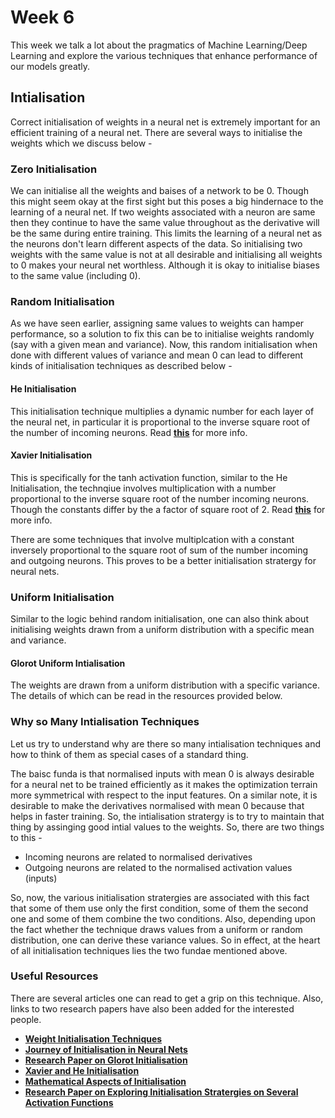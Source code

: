 # Week 6

This week we talk a lot about the pragmatics of Machine Learning/Deep Learning and explore the various techniques that enhance performance of our models greatly. 

## Intialisation

Correct initialisation of weights in a neural net is extremely important for an efficient training of a neural net. There are several ways to initialise the weights which we discuss below - 

### Zero Initialisation

We can initialise all the weights and baises of a network to be 0. Though this might seem okay at the first sight but this poses a big hindernace to the learning of a neural net. If two weights associated with a neuron are same then they continue to have the same value throughout as the derivative will be the same during entire training. This limits the learning of a neural net as the neurons don't learn different aspects of the data. So initialising two weights with the same value is not at all desirable and initialising all weights to 0 makes your neural net worthless. Although it is okay to initialise biases to the same value (including 0).

### Random Initialisation

As we have seen earlier, assigning same values to weights can hamper performance, so a solution to fix this can be to initialise weights randomly (say with a given mean and variance). Now, this random initialisation when done with different values of variance and mean 0 can lead to different kinds of initialisation techniques as described below - 

#### He Initialisation

This initialisation technique multiplies a dynamic number for each layer of the neural net, in particular it is proportional to the inverse square root of the number of incoming neurons. Read **[this](https://medium.com/@prateekvishnu/xavier-and-he-normal-he-et-al-initialization-8e3d7a087528)** for more info.

#### Xavier Initialisation

This is specifically for the tanh activation function, similar to the He Initialisation, the technqiue involves multiplication with a number proportional to the inverse square root of the number incoming neurons. Though the constants differ by the a factor of square root of 2. Read **[this](https://medium.com/@prateekvishnu/xavier-and-he-normal-he-et-al-initialization-8e3d7a087528)** for more info.

There are some techniques that involve multiplcation with a constant inversely proportional to the square root of sum of the number incoming and outgoing neurons. This proves to be a better initialisation stratergy for neural nets. 

### Uniform Initialisation

Similar to the logic behind random initialisation, one can also think about initialising weights drawn from a uniform distribution with a specific mean and variance. 

#### Glorot Uniform Intialisation

The weights are drawn from a uniform distribution with a specific variance. The details of which can be read in the resources provided below. 

### Why so Many Intialisation Techniques

Let us try to understand why are there so many intialisation techniques and how to think of them as special cases of a standard thing.

The baisc funda is that normalised inputs with mean 0 is always desirable for a neural net to be trained efficiently as it makes the optimization terrain more symmetrical with respect to the input features. On a similar note, it is desirable to make the derivatives normalised with mean 0 because that helps in faster training. So, the intialisation stratergy is to try to maintain that thing by assinging good intial values to the weights. So, there are two things to this - 

* Incoming neurons are related to normalised derivatives
* Outgoing neurons are related to the normalised activation values (inputs)

So, now, the various initialisation stratergies are associated with this fact that some of them use only the first condition, some of them the second one and some of them combine the two conditions. Also, depending upon the fact whether the technique draws values from a uniform or random distribution, one can derive these variance values. So in effect, at the heart of all initialisation techniques lies the two fundae mentioned above.

### Useful Resources

There are several articles one can read to get a grip on this technique. Also, links to two research papers have also been added for the interested people.

* **[Weight Initialisation Techniques](https://towardsdatascience.com/weight-initialization-techniques-in-neural-networks-26c649eb3b78)**
* **[Journey of Initialisation in Neural Nets](https://towardsdatascience.com/weight-initialization-in-neural-networks-a-journey-from-the-basics-to-kaiming-954fb9b47c79)**
* **[Research Paper on Glorot Initialisation](http://proceedings.mlr.press/v9/glorot10a/glorot10a.pdf)**
* **[Xavier and He Initialisation](https://medium.com/@prateekvishnu/xavier-and-he-normal-he-et-al-initialization-8e3d7a087528)**
* **[Mathematical Aspects of Initialisation](https://mmuratarat.github.io/2019-02-25/xavier-glorot-he-weight-init)**
* **[Research Paper on Exploring Initialisation Stratergies on Several Activation Functions](https://arxiv.org/pdf/1704.08863.pdf)**

